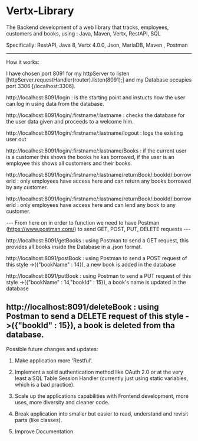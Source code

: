 # Vertx-Library
The Backend development of a web library that tracks, employees, customers and books, using : Java, Maven, Vertx, RestAPI, SQL

Specifically: RestAPI, Java 8, Vertx 4.0.0, Json, MariaDB, Maven , Postman

-----------------------------------------------
How it works:

I have chosen port 8091 for my httpServer to listen [httpServer.requestHandler(router).listen(8091);]
and my Database occupies port 3306 [/localhost:3306].

http://localhost:8091/login : is the starting point and instucts how the user can log in using data from the database.

http://localhost:8091/login/:firstname/:lastname : checks the database for the user data given and proceeds to a welcome him.

http://localhost:8091/login/:firstname/:lastname/logout : logs the existing user out

http://localhost:8091/login/:firstname/:lastname/Books : if the current user is a customer this shows the books he kas borrowed, 
                                                         if the user is an employee this shows all customers and their books.

http://localhost:8091/login/:firstname/:lastname/returnBook/:bookId/:borrowerId : only employees have access here and can return any                                                                                   books borrowed by any customer.

http://localhost:8091/login/:firstname/:lastname/returnBook/:bookId/:borrowerId : only employees have access here and can lend any                                                                                   book to any customer.

--- From here on in order to function we need to have Postman (https://www.postman.com/) to send GET, POST, PUT, DELETE requests --- 

http://localhost:8091/getBooks :  using Postman to send a GET request, this provides all books inside the Database in a .json format.

http://localhost:8091/postBook : using Postman to send a POST request of this style ->({"bookName" : 14}), a new book is added in the                                  database

http://localhost:8091/putBook : using Postman to send a PUT request of this style ->({"bookName" : 14,"bookId" : 15}), a book's                                   name is updated in the database

http://localhost:8091/deleteBook : using Postman to send a DELETE request of this style ->({"bookId" : 15}), a book is deleted                                        from tha database.
-----------------------------------------------

Possible future changes and updates:

1. Make application more 'Restful'.

2. Implement a solid authentication method like OAuth 2.0 or at the very least a SQL Table Session Handler (currently just using static variables, which is a bad practice).

3. Scale up the applications capabilities with Frontend development, more uses, more diversity and cleaner code.

4. Break application into smaller but easier to read, understand and revisit parts (like classes).

5. Improve Documentation.
